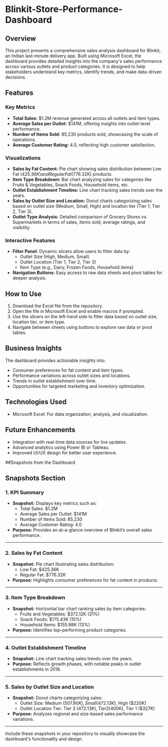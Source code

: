 # Blinkit-Store-Performance-Dashboard

## Overview

This project presents a comprehensive sales analysis dashboard for Blinkit, an Indian last-minute delivery app. Built using Microsoft Excel, the dashboard provides detailed insights into the company's sales performance across various outlets and product categories. It is designed to help stakeholders understand key metrics, identify trends, and make data-driven decisions.

## Features

### **Key Metrics**
- **Total Sales:** $1.2M revenue generated across all outlets and item types.
- **Average Sales per Outlet:** $141M, offering insights into outlet-level performance.
- **Number of Items Sold:** 85,230 products sold, showcasing the scale of operations.
- **Average Customer Rating:** 4.0, reflecting high customer satisfaction.

### **Visualizations**
- **Sales by Fat Content:** Pie chart showing sales distribution between Low Fat ($425.36K) and Regular Fat ($776.32K) products.
- **Item Type Breakdown:** Bar chart analyzing sales for categories like Fruits & Vegetables, Snack Foods, Household items, etc.
- **Outlet Establishment Timeline:** Line chart tracking sales trends over the years.
- **Sales by Outlet Size and Location:** Donut charts categorizing sales based on outlet size (Medium, Small, High) and location tier (Tier 1, Tier 2, Tier 3).
- **Outlet Type Analysis:** Detailed comparison of Grocery Stores vs. Supermarkets in terms of sales, items sold, average ratings, and visibility.

### **Interactive Features**
- **Filter Panel:** Dynamic slicers allow users to filter data by:
  - Outlet Size (High, Medium, Small)
  - Outlet Location (Tier 1, Tier 2, Tier 3)
  - Item Type (e.g., Dairy, Frozen Foods, Household items)
- **Navigation Buttons:** Easy access to raw data sheets and pivot tables for deeper analysis.

## How to Use

1. Download the Excel file from the repository.
2. Open the file in Microsoft Excel and enable macros if prompted.
3. Use the slicers on the left-hand side to filter data based on outlet size, location tier, or item type.
4. Navigate between sheets using buttons to explore raw data or pivot tables.

## Business Insights

The dashboard provides actionable insights into:
- Consumer preferences for fat content and item types.
- Performance variations across outlet sizes and locations.
- Trends in outlet establishment over time.
- Opportunities for targeted marketing and inventory optimization.

## Technologies Used
- Microsoft Excel: For data organization, analysis, and visualization.

## Future Enhancements
- Integration with real-time data sources for live updates.
- Advanced analytics using Power BI or Tableau.
- Improved UI/UX design for better user experience.


##Snapshots from the Dashboard

## Snapshots Section

### **1. KPI Summary**
- **Snapshot:** Displays key metrics such as:
  - Total Sales: $1.2M
  - Average Sales per Outlet: $141M
  - Number of Items Sold: 85,230
  - Average Customer Rating: 4.0
- **Purpose:** Provides an at-a-glance overview of Blinkit’s overall sales performance.

---

### **2. Sales by Fat Content**
- **Snapshot:** Pie chart illustrating sales distribution:
  - Low Fat: $425.36K
  - Regular Fat: $776.32K
- **Purpose:** Highlights consumer preferences for fat content in products.

---

### **3. Item Type Breakdown**
- **Snapshot:** Horizontal bar chart ranking sales by item categories:
  - Fruits and Vegetables: $372.12K (31%)
  - Snack Foods: $175.43K (15%)
  - Household Items: $155.98K (13%)
- **Purpose:** Identifies top-performing product categories.

---

### **4. Outlet Establishment Timeline**
- **Snapshot:** Line chart tracking sales trends over the years.
- **Purpose:** Reflects growth phases, with notable peaks in outlet establishments in 2018.

---

### **5. Sales by Outlet Size and Location**
- **Snapshot:** Donut charts categorizing sales:
  - Outlet Size: Medium ($507.90K), Small ($472.13K), High ($220K)
  - Outlet Location Tier: Tier 3 ($472.13K), Tier 2 ($400K), Tier 1 ($327K)
- **Purpose:** Analyzes regional and size-based sales performance variations.

---
Include these snapshots in your repository to visually showcase the dashboard's functionality and design.
